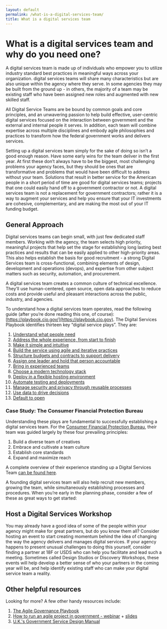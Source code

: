 ```yaml
---
layout: default
permalink: /what-is-a-digital-services-team/
title: What is a digital services team
---
```


# What is a digital services team and why do you need one?

A digital services team is made up of individuals who empower you to utilize
industry standard best practices in meaningful ways across your organization.
digital services teams will share many characteristics but are also unique
within the agency where they serve. In some agencies they may be built from the
ground up - in others, the majority of a team may be existing staff who have
been assigned new roles and augmented with new skilled staff. 

All Digital Service Teams are be bound by common goals and core principles, and
an unwavering passion to help build effective, user-centric digital services
focused on the interaction between government and the external and internal
people it serves. In addition, each team will combine expertise across multiple
disciplines and embody agile philosophies and practices to transform how the
federal government works and delivers services.

Setting up a digital services team simply for the sake of doing so isn’t a good
enough reason. Have some early wins for the team deliver in the first year. At
first these don’t always have to be the biggest, most challenging problems your
agency faces, but they should be ones that are transformative and problems that
would have been difficult to address without your team.  Solutions that result
in better service for the American people in a short period of time are good
for digital services teams; projects that one could easily hand off to a
government contractor or not.  A digital services team is not a replacement for
government contractors; rather it is a way to augment your services and help
you ensure that your IT investments are cohesive, complementary, and are making
the most out of your IT funding budget.

## General Approach 

Digital services teams can begin small, with just few dedicated staff members.
Working with the agency, the team selects high priority, meaningful projects
that help set the stage for establishing long lasting best practices and
results that can be easily applied to other high-priority areas. This also
helps establish the basis for good recruitment - a strong Digital Services team
is cross-functional, combining elements of design, development and operations
(devops), and expertise from other subject matters such as security,
automation, and procurement.

A digital services team creates a common culture of technical excellence.
They’ll use human-centered, open source, open data approaches to reduce costs
and provide useful and pleasant interactions across the public, industry, and
agencies. 

To understand how a digital services team operates, read the following guide
(after you’re done reading this one, of course):
[https://playbook.cio.gov/](https://playbook.cio.gov).  The Digital Services
Playbook identifies thirteen key “digital service plays”.  They are: 

1. [Understand what people need](https://playbook.cio.gov/#play1)
2. [Address the whole experience, from start to finish](https://playbook.cio.gov/#play2)
3. [Make it simple and intuitive](https://playbook.cio.gov/#play3)
4. [Build the service using agile and iterative practices](https://playbook.cio.gov/#play4)
5. [Structure budgets and contracts to support delivery](https://playbook.cio.gov/#play5)
6. [Assign one leader and hold that person accountable](https://playbook.cio.gov/#play6)
7. [Bring in experienced teams](https://playbook.cio.gov/#play7)
8. [Choose a modern technology stack](https://playbook.cio.gov/#play8)
9. [Deploy in a flexible hosting environment](https://playbook.cio.gov/#play9)
10. [Automate testing and deployments](https://playbook.cio.gov/#play10)
11. [Manage security and privacy through reusable processes](https://playbook.cio.gov/#play11)
12. [Use data to drive decisions](https://playbook.cio.gov/#play12)
13. [Default to open](https://playbook.cio.gov/#play13)

### Case Study: The Consumer Financial Protection Bureau

Understanding these plays are fundamental to successfully establishing a digital services team.  For the [Consumer Financial Protection Bureau](http://www.consumerfinance.gov/), their team was guided largely by these four prevailing principles:

1. Build a diverse team of creatives 
2. Embrace and cultivate a team culture
3. Establish core standards
4. Expand and maximize reach

A complete overview of their experience standing up a Digital Services Team [can be found here](http://www.slideshare.net/molliebates/designing-for-all-of-america-at-the-cfpb-aiga-conference-presentation).

A founding digital services team will also help recruit new members, growing
the team, while simultaneously establishing processes and procedures. When
you’re early in the planning phase, consider a few of these as great ways to
get started:

## Host a Digital Services Workshop

You may already have a good idea of some of the people within your agency might
make for great partners, but do you know them all? Consider hosting an event to
start creating momentum behind the idea of changing the way the agency delivers
and manages digital services. If your agency happens to present unusual
challenges to doing this yourself, consider finding a partner at 18F or USDS
who can help you facilitate and lead such a meeting. Sometimes called Design
Studios or Discovery Workshops, these events will help develop a better sense
of who your partners in the coming year will be, and help identify existing
staff who can make your digital service team a reality.

## Other helpful resources

Looking for more?  A few other handy resources include:

1. [The Agile Governance Playbook](http://handbook.agilegovleaders.org/)
2. [How to run an agile project in government - webinar](http://www.digitalgov.gov/2015/01/16/how-to-run-an-agile-project-in-government/) + [slides](https://18f.gsa.gov/assets/docs/How_to_Run_an_Agile_Project_in_Government.pdf)
3. [U.K.'s Government Service Design Manual](https://www.gov.uk/service-manual/agile)
